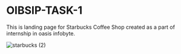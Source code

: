 # OIBSIP-TASK-1
This is landing page for Starbucks Coffee Shop created as a part of internship in oasis infobyte.

![starbucks (2)](https://user-images.githubusercontent.com/91107260/203703448-5b23f34c-3763-4bce-98a2-a713ada47c4b.png)
